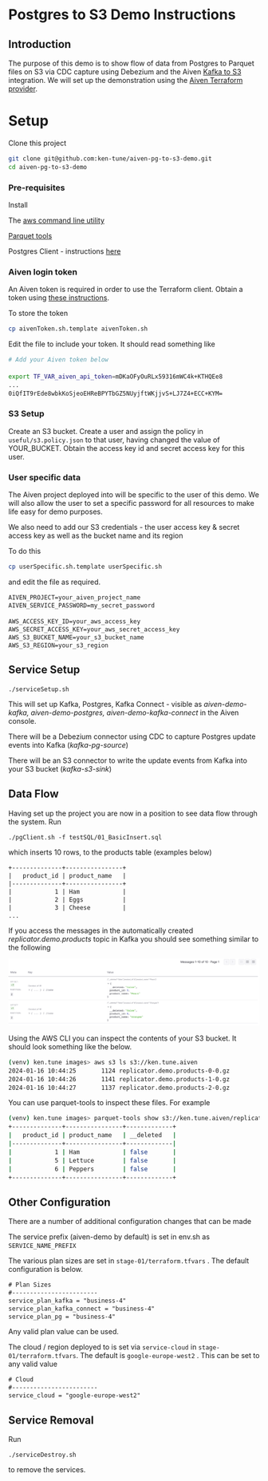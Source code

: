 # Postgres to S3 Demo Instructions

## Introduction

The purpose of this demo is to show flow of data from Postgres to Parquet files on S3 via CDC capture using Debezium and the Aiven [Kafka to S3](https://docs.aiven.io/docs/products/kafka/kafka-connect/howto/s3-sink-connector-aiven) integration. We will set up the demonstration using the [Aiven Terraform provider](https://registry.terraform.io/providers/aiven/aiven/latest/docs).

# Setup

Clone this project

```bash
git clone git@github.com:ken-tune/aiven-pg-to-s3-demo.git
cd aiven-pg-to-s3-demo
```

### Pre-requisites

Install 

The [aws command line utility](https://docs.aws.amazon.com/cli/latest/userguide/getting-started-install.html)

[Parquet tools](https://pypi.org/project/parquet-tools/)

Postgres Client - instructions [here](https://www.timescale.com/blog/how-to-install-psql-on-mac-ubuntu-debian-windows/)

### Aiven login token

An Aiven token is required in order to use the Terraform client. Obtain a token using [these instructions](https://docs.aiven.io/docs/platform/howto/create_authentication_token).

To store the token

```bash
cp aivenToken.sh.template aivenToken.sh	
```

Edit the file to include your token. It should read something like

```bash
# Add your Aiven token below

export TF_VAR_aiven_api_token=mDKaOFyOuRLx59316mWC4k+KTHQEe8
...
0iQfIT9rEde8wbkKoSjeoEHReBPYTbGZ5NUyjftWKjjvS+LJ7Z4+ECC+KYM=
```

### S3 Setup

Create an S3 bucket. Create a user and assign the policy in `useful/s3.policy.json` to that user, having changed the value of YOUR_BUCKET. Obtain the access key id and secret access key for this user.

### User specific data

The Aiven project deployed into will be specific to the user of this demo. We will also allow the user to set a specific password for all resources to make life easy for demo purposes. 

We also need to add our S3 credentials - the user access key & secret access key as well as the bucket name and its region

To do this

```bash
cp userSpecific.sh.template userSpecific.sh 
```

and edit the file as required.	

```
AIVEN_PROJECT=your_aiven_project_name
AIVEN_SERVICE_PASSWORD=my_secret_password

AWS_ACCESS_KEY_ID=your_aws_access_key
AWS_SECRET_ACCESS_KEY=your_aws_secret_access_key
AWS_S3_BUCKET_NAME=your_s3_bucket_name
AWS_S3_REGION=your_s3_region
```

## Service Setup

```
./serviceSetup.sh
```

This will set up Kafka, Postgres, Kafka Connect - visible as *aiven-demo-kafka, aiven-demo-postgres, aiven-demo-kafka-connect* in the Aiven console.

There will be a Debezium connector using CDC to capture Postgres update events into Kafka (*kafka-pg-source*)

There will be an S3 connector to write the update events from Kafka into your S3 bucket (*kafka-s3-sink*)

## Data Flow

Having set up the project you are now in a position to see data flow through the system. Run

```
./pgClient.sh -f testSQL/01_BasicInsert.sql
```
which inserts 10 rows, to the products table (examples below)

```
+--------------+----------------+
|   product_id | product_name   |
|--------------+----------------+
|            1 | Ham            |
|            2 | Eggs           |
|            3 | Cheese         |
...
```



If you access the messages in the automatically created *replicator.demo.products* topic in Kafka you should see something similar to the following

![Messages In Kafka](images/messagesInKafka.png)

Using the AWS CLI you can inspect the contents of your S3 bucket. It should look something like the below.

```bash
(venv) ken.tune images> aws s3 ls s3://ken.tune.aiven                            
2024-01-16 10:44:25       1124 replicator.demo.products-0-0.gz
2024-01-16 10:44:26       1141 replicator.demo.products-1-0.gz
2024-01-16 10:44:27       1137 replicator.demo.products-2-0.gz
```

You can use parquet-tools to inspect these files. For example

```bash
(venv) ken.tune images> parquet-tools show s3://ken.tune.aiven/replicator.demo.products-0-0.gz
+--------------+----------------+-------------+
|   product_id | product_name   | __deleted   |
|--------------+----------------+-------------|
|            1 | Ham            | false       |
|            5 | Lettuce        | false       |
|            6 | Peppers        | false       |
+--------------+----------------+-------------+

```

## Other Configuration

There are a number of additional configuration changes that can be made

The service prefix (aiven-demo by default) is set in env.sh as `SERVICE_NAME_PREFIX`

The various plan sizes are set in `stage-01/terraform.tfvars` . The default configuration is below.

```
# Plan Sizes
#------------------------
service_plan_kafka = "business-4"
service_plan_kafka_connect = "business-4"
service_plan_pg = "business-4"
```

Any valid plan value can be used.

The cloud / region deployed to is set via ```service-cloud``` in `stage-01/terraform.tfvars`. The default is `google-europe-west2` . This can be set to any valid value

```
# Cloud
#------------------------
service_cloud = "google-europe-west2"
```

## Service Removal

Run

```
./serviceDestroy.sh
```

to remove the services.



